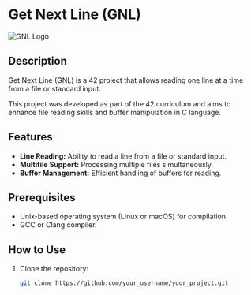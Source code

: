 # Get Next Line (GNL)

![GNL Logo](https://private-user-images.githubusercontent.com/115947494/242113519-20a982a3-4d8e-4c6f-aa9b-4eafa6888bd6.png?jwt=eyJhbGciOiJIUzI1NiIsInR5cCI6IkpXVCJ9.eyJpc3MiOiJnaXRodWIuY29tIiwiYXVkIjoicmF3LmdpdGh1YnVzZXJjb250ZW50LmNvbSIsImtleSI6ImtleTEiLCJleHAiOjE3MDM3OTAxMjgsIm5iZiI6MTcwMzc4OTgyOCwicGF0aCI6Ii8xMTU5NDc0OTQvMjQyMTEzNTE5LTIwYTk4MmEzLTRkOGUtNGM2Zi1hYTliLTRlYWZhNjg4OGJkNi5wbmc_WC1BbXotQWxnb3JpdGhtPUFXUzQtSE1BQy1TSEEyNTYmWC1BbXotQ3JlZGVudGlhbD1BS0lBSVdOSllBWDRDU1ZFSDUzQSUyRjIwMjMxMjI4JTJGdXMtZWFzdC0xJTJGczMlMkZhd3M0X3JlcXVlc3QmWC1BbXotRGF0ZT0yMDIzMTIyOFQxODU3MDhaJlgtQW16LUV4cGlyZXM9MzAwJlgtQW16LVNpZ25hdHVyZT1lMGZjNzFiMTlhNzMxOGViNmI3Y2I2OTdiYjFkNDcwMzI5NzRkMzg4ZTkxN2RlMTJlYjQ0ZThkMDllMGVmZDVhJlgtQW16LVNpZ25lZEhlYWRlcnM9aG9zdCZhY3Rvcl9pZD0wJmtleV9pZD0wJnJlcG9faWQ9MCJ9.3aXPYtoukrafeoAFbSpa_Cs1YeYx-EgRDYMtMUN39Jk)

## Description
Get Next Line (GNL) is a 42 project that allows reading one line at a time from a file or standard input.

This project was developed as part of the 42 curriculum and aims to enhance file reading skills and buffer manipulation in C language.

## Features
- **Line Reading:** Ability to read a line from a file or standard input.
- **Multifile Support:** Processing multiple files simultaneously.
- **Buffer Management:** Efficient handling of buffers for reading.

## Prerequisites
- Unix-based operating system (Linux or macOS) for compilation.
- GCC or Clang compiler.

## How to Use
1. Clone the repository:
   ```bash
   git clone https://github.com/your_username/your_project.git
